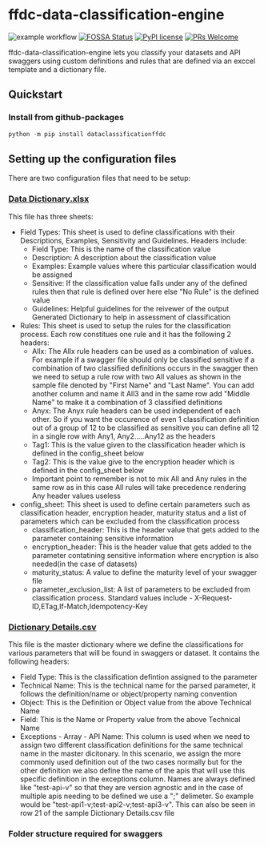 # ffdc-data-classification-engine
![example workflow](https://github.com/fusionfabric/ffdc-data-classification-engine/actions/workflows/superlinter.yml/badge.svg)
[![FOSSA Status](https://app.fossa.com/api/projects/git%2Bgithub.com%2Ffusionfabric%2Fffdc-data-classification-engine.svg?type=shield)](https://app.fossa.com/projects/git%2Bgithub.com%2Ffusionfabric%2Fffdc-data-classification-engine?ref=badge_shield)
[![PyPI license](https://img.shields.io/pypi/l/ansicolortags.svg)](https://pypi.python.org/pypi/ansicolortags/)
[![PRs Welcome](https://img.shields.io/badge/PRs-welcome-brightgreen.svg?style=flat-square)](http://makeapullrequest.com)

ffdc-data-classification-engine lets you classify your datasets and API swaggers using custom definitions and rules that are defined via an exccel template and a dictionary file.

## Quickstart

### Install from github-packages

```python
python -m pip install dataclassificationffdc
```

## Setting up the configuration files
There are two configuration files that need to be setup:
### [Data Dictionary.xlsx](https://github.com/fusionfabric/ffdc-data-classification-engine/blob/main/samples/config_folder/Data%20Dictionary.xlsx)
This file has three sheets:
* Field Types: This sheet is used to define classifications with their Descriptions, Examples, Sensitivity and Guidelines. Headers include:
  * Field Type: This is the name of the classification value
  * Description: A description about the classification value
  * Examples: Example values where this particular classification would be assigned
  * Sensitive: If the classification value falls under any of the defined rules then that rule is defined over here else "No Rule" is the defined value
  * Guidelines: Helpful guidelines for the reivewer of the output Generated Dictionary to help in assessment of classification
* Rules: This sheet is used to setup the rules for the classification process. Each row constitues one rule and it has the following 2 headers:
  * Allx: The Allx rule  headers can be used as a combination of values. For example if a swagger file should only be classified sensitive if a combination of two classified definitions occurs in the swagger then we need to setup a rule row with two All values as shown in the sample file denoted by "First Name" and "Last Name". You can add another column and name it All3 and in the same row add "Middle Name" to make it a combination of 3 classified definitions
  * Anyx: The Anyx rule headers can be used independent of each other. So if you want the occurence of even 1 classification definition out of a group of 12 to be classified as sensitive you can define all 12 in a single row with Any1, Any2.....Any12 as the headers
  * Tag1: This is the value given to the classification header which is defined in the config_sheet below
  * Tag2: This is the value give to the encryption header which is defined in the config_sheet below
  * Important point to remember is not to mix All and Any rules in the same row as in this case All rules will take precedence rendering Any header values useless
* config_sheet: This sheet is used to define certain parameters such as classification header, encryption header, maturity status and a list of parameters which can be excluded from the classification process
  * classification_header: This is the header value that gets added to the parameter containing sensitive information
  * encryption_header: This is the header value that gets added to the parameter contatining sensitive information where encryption is also needed(in the case of datasets)
  * maturity_status: A value to define the maturity level of your swagger file
  * parameter_exclusion_list: A list of parameters to be excluded from classification process. Standard values include - X-Request-ID,ETag,If-Match,Idempotency-Key
### [Dictionary Details.csv](https://github.com/fusionfabric/ffdc-data-classification-engine/blob/main/samples/config_folder/Dictionary%20Details.csv)
This file is the master dictionary where we define the classifications for various parameters that will be found in swaggers or dataset. It contains the following headers:
* Field Type: This is the classification defintion assigned to the parameter
* Technical Name: This is the technical name for the parsed parameter, it follows the definition/name or object/property naming convention
* Object: This is the Definition or Object value from the above Technical Name
* Field: This is the Name or Property value from the above Technical Name
* Exceptions - Array - API Name: This column is used when we need to assign two different classification definitions for the same technical name in the master dicitonary. In this scenario, we assign the more commonly used definition out of the two cases normally but for the other definition we also define the name of the apis that will use this specific definition in the exceptions column. Names are always defined like "test-api-v" so that they are version agnostic and in the case of multiple apis needing to be defined we use a ";" delimeter. So example would be "test-api1-v;test-api2-v;test-api3-v". This can also be seen in row 21 of the sample Dictionary Details.csv file
### Folder structure required for swaggers

